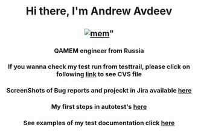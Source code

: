 <h1 align="center">Hi there, I'm Andrew Avdeev</a> </h1>
<h2 align="center"> <a href="https://ibb.co/R4r8NWm"><img src="https://i.ibb.co/Z149SCP/mem.jpg" alt="mem" border="0"></a>" </h2>
<h3 align="center">QAMEM engineer from Russia </h3>
<h3 align="center"> If you wanna check my test run from testtrail, please click on following <a href="https://github.com/andrewavdeev23/TPO/blob/main/Testtrail%20run/test_https___bumbleby.ru.csv">link</a> to see CVS file </h3>
<h3 align="center"> ScreenShots of Bug reports and projeckt in Jira available <a href="https://github.com/andrewavdeev23/TPO/tree/main/jira%20screens">here</a> </h3>
<h3 align="center"> My first steps in autotest's <a href="https://github.com/andrewavdeev23/TPO/tree/main/Automatisation">here</a> </h3>
<h3 align="center"> See examples of my test documentation click <a href="https://github.com/andrewavdeev23/TPO/tree/main/documentation">here</a> </h3>
